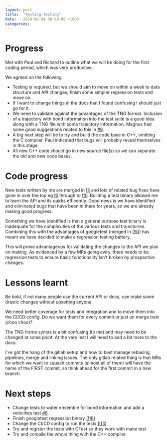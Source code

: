 ```yaml
---
layout: post
title:  "Testing Testing"
date:   2020-06-04 08:58:08 +1000
categories: 
---
```


# Progress

Met with Paul and Richard to outline what we will be doing for the first coding period, which was very productive. 

We agreed on the following.

* Testing is required, but we should aim to move on within a week to data structure and API changes, finish some simpler regression tests and move on.
* If I want to change things in the docs that I found confusing I should just go for it.
* We need to validate against the advantages of the TNG format. Inclusion of a trajectory with bond information into the test suite is a good idea along with a TNG file with some trajectory information. Magnus had some good suggestions related to this in [#6](https://gitlab.com/gromacs/tng/-/issues/9).
* A big next step will be to try and build the code base in C++, omitting the C compiler. Paul indicated that bugs will probably reveal themselves in this stage.
* All new C++ code should go in new source file(s) so we can separate the old and new code bases.


# Code progress

New tests written by me are merged in [!3](https://gitlab.com/gromacs/tng/-/merge_requests/3) and  lots of related bug fixes have gone in over the top eg [!6](https://gitlab.com/gromacs/tng/-/merge_requests/6) through to [!10](https://gitlab.com/gromacs/tng/-/merge_requests/10). Building a test binary allowed me to learn the API and its quirks efficently. Good news is we have identified and eliminated bugs that have been in there for years, so we are already making good progress.

Something we have identified is that a general purpose test binary is inadequate for the complexities of the various tests and trajectories.  Combining this with the advantages of googletest (merged in [(!5)](https://gitlab.com/gromacs/tng/-/merge_requests/5)) has meant we have decided to make a regression testing battery. 

This will prove advantageous for validating the changes to the API we plan on making.
As evidenced by a few MRs going awry, there needs to be regression tests to ensure basic functionality isn't broken by prospective changes.


# Lessons learnt

Be bold, if not many people use the current API or docs, can make some drastic changes without upsetting anyone.

We need better coverage for tests and integration and to move them into the CI/CD config.  Do we want them for every commit or just on merge train (choo choo)?

The TNG frame syntax is a bit confusing (to me) and may need to be changed at some point. At the very lest I will need to add a bit more to the docs.

I've got the hang of the gitlab setup and how to best manage rebasing, pipelines, merge and linking issues. The only gitlab related thing is that MRs for which we want to squash commits (almost all of them) will have the name of the FIRST commit, so think ahead for the first commit in a new branch.


# Next steps

* Change tests to water ensemble for bond information and add a velocities test [#6](https://gitlab.com/gromacs/tng/-/issues/9).
* Finish googletest regression binary [(!16)](https://gitlab.com/gromacs/tng/-/merge_requests/16)
* Change the CI/CD config to run the tests [(!13)](https://gitlab.com/gromacs/tng/-/merge_requests/13)
* Try and register the tests with CTest so they work with make test
* Try and compile the whole thing with the C++ compiler.


